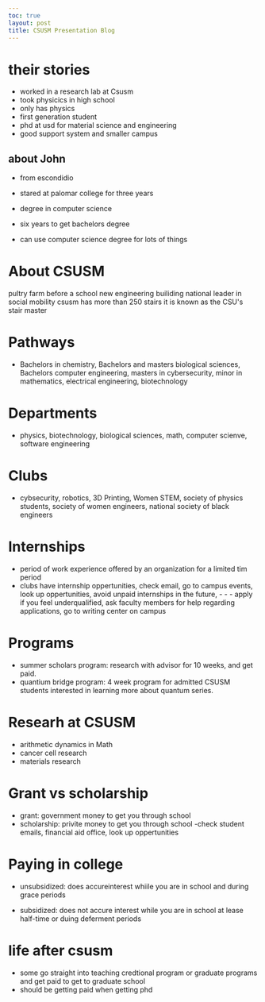 ```yaml
---
toc: true
layout: post
title: CSUSM Presentation Blog
---
```


# their stories 

- worked in a research lab at Csusm 
- took physicics in high school 
- only has physics 
- first generation student 
- phd at usd for material science and engineering 
- good support system and smaller campus 

## about John 

- from escondidio 
- stared at palomar college for three years
- degree in computer science 
- six years to get bachelors degree 

- can use computer science degree for lots of things 

# About CSUSM

pultry farm before a school 
new engineering builiding 
national leader in social mobility
csusm has more than 250 stairs it is known as the CSU's stair master 

# Pathways

 - Bachelors in chemistry, Bachelors and masters biological sciences, Bachelors computer engineering, masters in cybersecurity, minor in mathematics, electrical engineering, biotechnology

# Departments

- physics, biotechnology, biological sciences, math, computer scienve, software engineering 

# Clubs

- cybsecurity, robotics, 3D Printing, Women STEM, society of physics students, society of women engineers, national society of black engineers 

# Internships 

- period of work experience offered by an organization for a limited tim period
- clubs have internship oppertunities, check email, go to campus events, look up oppertunities, avoid unpaid internships in the future, - - - apply if you feel underqualified, ask faculty members for help regarding applications, go to writing center on campus

# Programs

- summer scholars program: research with advisor for 10 weeks, and get paid. 
- quantium bridge program: 4 week program for admitted CSUSM students interested in learning more about quantum series. 

# Researh at CSUSM

- arithmetic dynamics in Math
- cancer cell research 
- materials research

# Grant vs scholarship 

- grant: government money to get you through school
- scholarship: privite money to get you through school
   -check student emails, financial aid office, look up oppertunities

# Paying in college

- unsubsidized: does accureinterest whiile you are in school and during grace periods 

- subsidized: does not accure interest while you are in school at lease half-time or duing deferment periods

# life after csusm 

- some go straight into teaching credtional program 
or graduate programs and get paid to get to graduate school
- should be getting paid when getting phd 

